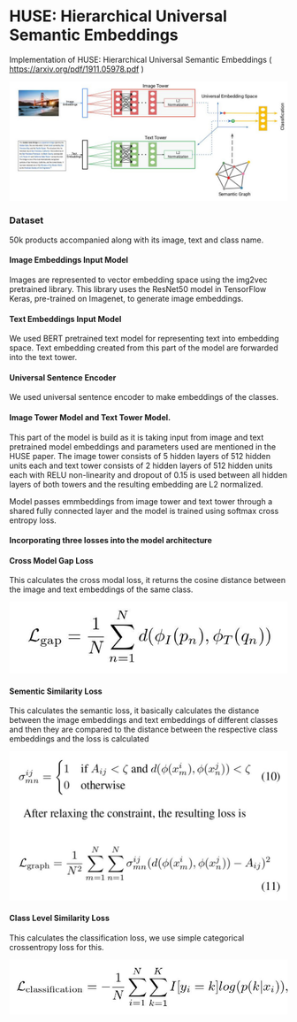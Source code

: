 # HUSE: Hierarchical Universal Semantic Embeddings
Implementation of HUSE: Hierarchical Universal Semantic Embeddings ( https://arxiv.org/pdf/1911.05978.pdf )

![alt text](https://github.com/guramritpalsaggu/HUSE-Tensorflow/blob/master/resources/architecture.jpg)


### Dataset

50k products accompanied along with its image, text and class name.

#### Image Embeddings Input Model

Images are represented to vector embedding space using the img2vec pretrained library. This library uses the ResNet50 model in TensorFlow Keras, pre-trained on Imagenet, to generate image embeddings.

#### Text  Embeddings Input Model 

We used BERT pretrained text model for representing text into embedding space. Text embedding created from this part of the model are forwarded into the text tower.

#### Universal Sentence Encoder

We used universal sentence encoder to make embeddings of the classes.

#### Image Tower Model and Text Tower Model. 

This part of the model is build as it is taking input from image and text pretrained model embeddings and parameters used are mentioned in the HUSE paper. The image tower consists of 5 hidden layers of 512 hidden
units each and text tower consists of 2 hidden layers of 512 hidden units each with RELU non-linearity and dropout of 0.15 is used between all hidden layers of both towers and the resulting embedding are L2 normalized.

Model passes emmbeddings from image tower and text
tower through a shared fully connected layer and the model is trained using softmax cross entropy loss.

#### Incorporating three losses into the model architecture

#### Cross Model Gap Loss

This calculates the cross modal loss, it returns the cosine distance between the image and text embeddings of the same class.

![alt text](https://github.com/guramritpalsaggu/HUSE-Tensorflow/blob/master/resources/cross-model-gap.jpg)

#### Sementic Similarity Loss

This calculates the semantic loss, it basically calculates the distance between the image embeddings and text embeddings of different classes
and then they are compared to the distance between the respective class embeddings and the loss is calculated 

![alt text](https://github.com/guramritpalsaggu/HUSE-Tensorflow/blob/master/resources/sementic-similiarity-loss.jpg)

#### Class Level Similarity Loss

This calculates the classification loss, we use simple categorical crossentropy loss for this.

![alt text](https://github.com/guramritpalsaggu/HUSE-Tensorflow/blob/master/resources/class-level-similarity.jpg)

